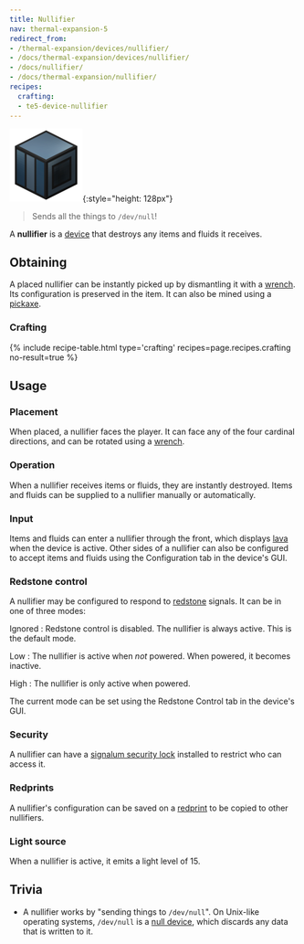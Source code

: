 ```yaml
---
title: Nullifier
nav: thermal-expansion-5
redirect_from:
- /thermal-expansion/devices/nullifier/
- /docs/thermal-expansion/devices/nullifier/
- /docs/nullifier/
- /docs/thermal-expansion/nullifier/
recipes:
  crafting:
  - te5-device-nullifier
---
```


![Nullifier](/assets/images/thermal-expansion/nullifier.png){:style="height: 128px"}

> Sends all the things to `/dev/null`!


A **nullifier** is a [device](/docs/thermal-expansion-5/devices/) that destroys any items and fluids
it receives.


Obtaining
---------

A placed nullifier can be instantly picked up by dismantling it with a
[wrench](/docs/wrenches/). Its configuration is preserved in the item. It can
also be mined using a [pickaxe](https://minecraft.gamepedia.com/Pickaxe).

### Crafting
{% include recipe-table.html type='crafting' recipes=page.recipes.crafting no-result=true %}


Usage
-----

### Placement
When placed, a nullifier faces the player. It can face any of the four cardinal
directions, and can be rotated using a [wrench](/docs/wrenches/).

### Operation
When a nullifier receives items or fluids, they are instantly destroyed. Items
and fluids can be supplied to a nullifier manually or automatically.

### Input
Items and fluids can enter a nullifier through the front, which displays
[lava](https://minecraft.gamepedia.com/Lava) when the device is active. Other
sides of a nullifier can also be configured to accept items and fluids using the
Configuration tab in the device's GUI.

### Redstone control
A nullifier may be configured to respond to
[redstone](https://minecraft.gamepedia.com/Redstone) signals. It can be in one
of three modes:

Ignored
: Redstone control is disabled. The nullifier is always active. This is the
default mode.

Low
: The nullifier is active when *not* powered. When powered, it becomes inactive.

High
: The nullifier is only active when powered.

The current mode can be set using the Redstone Control tab in the device's GUI.

### Security
A nullifier can have a [signalum security lock](/docs/thermal-foundation-2/signalum-security-lock/)
installed to restrict who can access it.

### Redprints
A nullifier's configuration can be saved on a [redprint](/docs/thermal-foundation-2/redprint/) to be
copied to other nullifiers.

### Light source
When a nullifier is active, it emits a light level of 15.


Trivia
------

* A nullifier works by "sending things to `/dev/null`". On Unix-like operating
  systems, `/dev/null` is a [null
  device](https://en.wikipedia.org/wiki/Null_device), which discards any data
  that is written to it.
